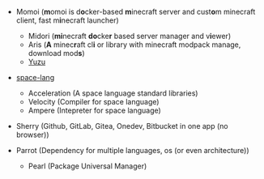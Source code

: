 - Momoi (**m**omoi is d**o**cker-based **m**inecraft server and cust**o**m minecraft client, fast m**i**necraft launcher)
  - Midori (**mi**necraft **do**cke**r** based server manager and v**i**ewer)
  - Aris (**A** minec**r**aft cl**i** or library with minecraft modpack manage, download mod**s**)
  - [Yuzu](https://github.com/misilelab/yuzu)

- [space-lang](https://github.com/misilelab/space-lang)
  - Acceleration (A space language standard libraries)
  - Velocity (Compiler for space language)
  - Ampere (Intepreter for space language)

- Sherry (Github, GitLab, Gitea, Onedev, Bitbucket in one app (no browser))

- Parrot (Dependency for multiple languages, os (or even architecture))
  - Pearl (Package Universal Manager)
